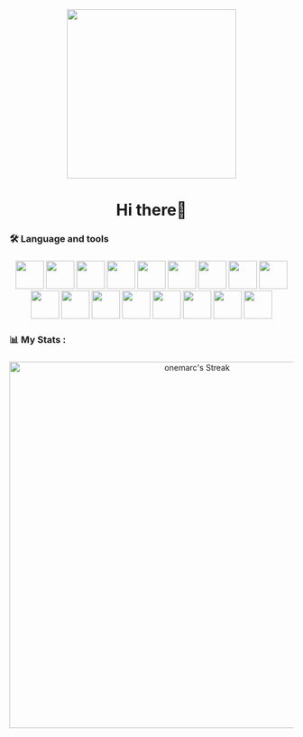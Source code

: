 <div align="center">
  <img height="300" src="https://i.ibb.co/n6SZcbz/bonf.gif"  />
</div>

###

<h1 align="center">Hi there👋</h1>

###

<h3 align="left">🛠 Language and tools</h3>

###

<div align="center">
  <a href="#"><img src="https://github.com/onemarc/tech-icons/blob/main/icons/github-dark.svg" width="50"></a>
  <a href="#"><img src="https://github.com/onemarc/tech-icons/blob/main/icons/git.svg" width="50"></a>
  <a href="#"><img src="https://github.com/onemarc/tech-icons/blob/main/icons/ubuntu.svg" width="50"></a>
  <a href="#"><img src="https://github.com/onemarc/tech-icons/blob/main/icons/html.svg" width="50"></a>
  <a href="#"><img src="https://github.com/onemarc/tech-icons/blob/main/icons/css.svg" width="50"></a>
  <a href="#"><img src="https://github.com/onemarc/tech-icons/blob/main/icons/typescript.svg" width="50"></a>
  <a href="#"><img src="https://github.com/onemarc/tech-icons/blob/main/icons/qt-dark.svg" width="50"></a>
  <a href="#"><img src="https://github.com/onemarc/tech-icons/blob/main/icons/python-dark.svg" width="50"></a>
  <a href="#"><img src="https://github.com/onemarc/tech-icons/blob/main/icons/bash-dark.svg" width="50"></a>
</div>

<div align="center">
  <a href="#"><img src="https://github.com/onemarc/tech-icons/blob/main/icons/django.svg" width="50"></a>
  <a href="#"><img src="https://github.com/onemarc/tech-icons/blob/main/icons/vscode-dark.svg" width="50"></a>
  <a href="#"><img src="https://github.com/onemarc/tech-icons/blob/main/icons/vscodecommunity-dark.svg" width="50"></a>
  <a href="#"><img src="https://github.com/onemarc/tech-icons/blob/main/icons/java-dark.svg" width="50"></a>
  <a href="#"><img src="https://github.com/onemarc/tech-icons/blob/main/icons/googlecp-dark.svg" width="50"></a>
  <a href="#"><img src="https://github.com/onemarc/tech-icons/blob/main/icons/aws-dark.svg" width="50"></a>
  <a href="#"><img src="https://github.com/onemarc/tech-icons/blob/main/icons/mongodb-dark.svg" width="50"></a>
  <a href="#"><img src="https://github.com/onemarc/tech-icons/blob/main/icons/mysql.svg" width="50"></a>
</div>

<h3 align="left">📊   My Stats :</h3>

###

<p align="center">
  <img src="https://github-readme-streak-stats.herokuapp.com/?user=onemarc&theme=prussian&hide_border=true" alt="onemarc's Streak" width="650" />
</p>

###
